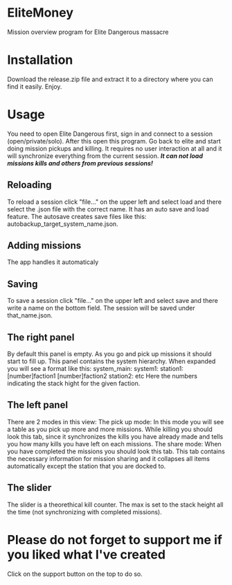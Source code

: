 # EliteMoney
Mission overview program for Elite Dangerous massacre
# Installation
Download the release.zip file and extract it to a directory where you can find it easily.
Enjoy.
# Usage
You need to open Elite Dangerous first, sign in and connect to a session (open/private/solo). After this open this program. Go back to elite and start doing mission pickups and killing. It requires no user interaction at all and it will synchronize everything from the current session. ***It can not load missions kills and others from previous sessions!***
## Reloading 
To reload a session click "file..." on the upper left and select load and there select the .json file with the correct name. It has an auto save and load feature. The autosave creates save files like this: autobackup_target_system_name.json.
## Adding missions
The app handles it automaticaly
## Saving
To save a session click "file..." on the upper left and select save and there write a name on the bottom field. The session will be saved under that_name.json.
## The right panel
By default this panel is empty. As you go and pick up missions it should start to fill up.
This panel contains the system hierarchy. When expanded you will see a format like this:
system_main:
system1:
station1:
\[number\]faction1
\[number\]faction2
station2:
etc
Here the numbers indicating the stack hight for the given faction.
## The left panel
There are 2 modes in this view:
The pick up mode:
In this mode you will see a table as you pick up more and more missions. While killing you should look this tab, since it synchronizes the kills you have already made and tells you how many kills you have left on each missions.
The share mode:
When you have completed the missions you should look this tab. This tab contains the necessary information for mission sharing and it collapses all items automatically except the station that you are docked to.
## The slider
The slider is a theorethical kill counter. The max is set to the stack height all the time (not synchronizing with completed missions).
# Please do not forget to support me if you liked what I've created
Click on the support button on the top to do so.
